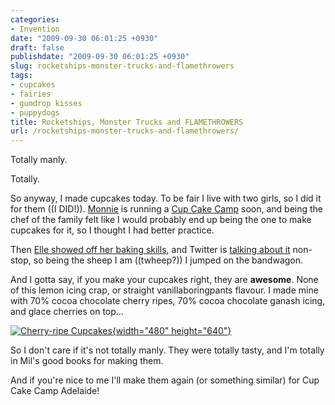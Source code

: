 ```yaml
---
categories:
- Invention
date: "2009-09-30 06:01:25 +0930"
draft: false
publishdate: "2009-09-30 06:01:25 +0930"
slug: rocketships-monster-trucks-and-flamethrowers
tags:
- cupcakes
- fairies
- gumdrop kisses
- puppydogs
title: Rocketships, Monster Trucks and FLAMETHROWERS
url: /rocketships-monster-trucks-and-flamethrowers/
---
```

Totally manly.

Totally.

So anyway, I made cupcakes today. To be fair I live with two girls, so I
did it for them ((I DID!)). [Monnie](http://vanillasilence.com/) is
running a [Cup Cake Camp](http://cupcakecamp.pbworks.com/Adelaide) soon,
and being the chef of the family felt like I would probably end up being
the one to make cupcakes for it, so I thought I had better practice.

Then [Elle showed off her baking
skills](http://taciturnly.com/2009/09/i-think-i-like-to-bake), and
Twitter is [talking about
it](http://search.twitter.com/search?q=cupcakes) non-stop, so being the
sheep I am ((twheep?)) I jumped on the bandwagon.

And I gotta say, if you make your cupcakes right, they are **awesome**.
None of this lemon icing crap, or straight vanillaboringpants flavour. I
made mine with 70% cocoa chocolate cherry ripes, 70% cocoa chocolate
ganash icing, and glace cherries on top...

[![Cherry-ripe
Cupcakes](https://farm3.staticflickr.com/2595/3967487553_ef159bbe4c_z.jpg){width="480"
height="640"}](https://www.flickr.com/photos/joshnunn/albums/72157622485548740 "Cherry-ripe Cupcakes")

So I don't care if it's not totally manly. They were totally tasty, and
I'm totally in Mil's good books for making them.

And if you're nice to me I'll make them again (or something similar) for
Cup Cake Camp Adelaide!